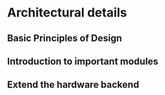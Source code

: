# Architectural details

## Basic Principles of Design

## Introduction to important modules

## Extend the hardware backend